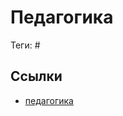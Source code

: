 # Педагогика

Теги: #

## Ссылки

* [педагогика](https://ru.wikipedia.org/wiki/%D0%9F%D0%B5%D0%B4%D0%B0%D0%B3%D0%BE%D0%B3%D0%B8%D0%BA%D0%B0 "Педагогика")
